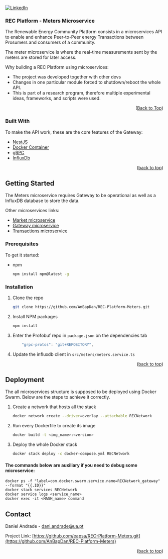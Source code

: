 <a name="readme-top"></a>

[![LinkedIn][linkedin-shield]][linkedin-url]
### REC Platform - Meters Microservice

The Renewable Energy Community Platform consists in a microservices API to enable and enhance Peer-to-Peer energy Transactions between Prosumers and consumers of a community.

The meter microservice is where the real-time measurements sent by the meters are stored for later access.

Why building a REC Platform using microservices:
* The project was developed together with other devs
* Changes in one particular module forced to shutdown/reboot the whole API.
* This is part of a research program, therefore multiple experimental ideas, frameworks, and scripts were used. 


<p align="right">(<a href="#readme-top">Back to Top</a>)</p>



### Built With

To make the API work, these are the core features of the Gateway:

* [NestJS](https://nestjs.com/)
* [Docker Container](https://www.docker.com/)
* [gRPC](https://grpc.io/)
* [InfluxDb](https://www.influxdata.com/)

<p align="right">(<a href="#readme-top">back to top</a>)</p>


## Getting Started

The Meters microservice requires Gateway to be operational as well as a InfluxDB database to store the data.

Other microservices links:
* [Market microservice](https://github.com/eapsa/REC-Platform-Market/)
* [Gateway microservice](https://github.com/AnBapDan/REC-Platform-Gateway/)
* [Transactions microservice](https://github.com/AnBapDan/REC-Platform-Transactions/)

### Prerequisites

To get it started:

* npm
  ```sh
  npm install npm@latest -g
  ```

### Installation

1. Clone the repo
   ```sh
   git clone https://github.com/AnBapDan/REC-Platform-Meters.git
   ```
2. Install NPM packages
   ```sh
   npm install
   ```
3. Enter the Profobuf repo in `package.json` on the dependencies tab
   ```js
       "grpc-protos": "git+REPOSITORY",
   ```
4. Update the influxdb client in `src/meters/meters.service.ts`

<p align="right">(<a href="#readme-top">back to top</a>)</p>

## Deployment
The all microservices structure is supposed to be deployed using Docker Swarm. Below are the steps to achieve it correctly.

1. Create a network that hosts all the stack
    ```sh
    docker network create --driver=overlay --attachable RECNetwork
    ```


2. Run every Dockerfile to create its image
    ```sh
    docker build -t <img_name>:<version>
    ```

3. Deploy the whole Docker stack
    ```sh
    docker stack deploy -c docker-compose.yml RECNetwork
    ```

#### The commands below are auxiliary if you need to debug some microservice:
    docker ps -f "label=com.docker.swarm.service.name=RECNetwork_gateway" --format "{{.ID}}"
    docker stack services RECNetwork
    docker service logs <service_name>
    docker exec -it <HASH_name> command

## Contact

Daniel Andrade - dani.andrade@ua.pt

Project Link: [https://github.com/eapsa/REC-Platform-Meters.git](https://github.com/AnBapDan/REC-Platform-Meters)

<p align="right">(<a href="#readme-top">back to top</a>)</p>


[linkedin-shield]: https://img.shields.io/badge/-LinkedIn-black.svg?style=for-the-badge&logo=linkedin&colorB=555
[linkedin-url]: https://www.linkedin.com/in/AnBapDan/
